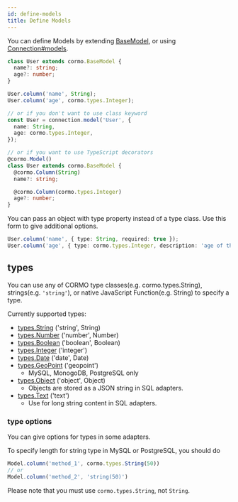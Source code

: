 ```yaml
---
id: define-models
title: Define Models
---
```


You can define Models by extending [BaseModel](/cormo/api/cormo/classes/basemodel.html), or using [Connection#models](/cormo/api/cormo/classes/connection.html#models).

```typescript
class User extends cormo.BaseModel {
  name?: string;
  age?: number;
}

User.column('name', String);
User.column('age', cormo.types.Integer);

// or if you don't want to use class keyword
const User = connection.model('User', {
  name: String,
  age: cormo.types.Integer,
});

// or if you want to use TypeScript decorators
@cormo.Model()
class User extends cormo.BaseModel {
  @cormo.Column(String)
  name?: string;

  @cormo.Column(cormo.types.Integer)
  age?: number;
}
```

You can pass an object with type property instead of a type class.
Use this form to give additional options.

```typescript
User.column('name', { type: String, required: true });
User.column('age', { type: cormo.types.Integer, description: 'age of the user' });
```

## types

You can use any of CORMO type classes(e.g. cormo.types.String), strings(e.g. `'string'`), or native JavaScript Function(e.g. String) to specify a type.

Currently supported types:

* [types.String](/cormo/api/cormo/interfaces/cormotypesstring.html) ('string', String)
* [types.Number](/cormo/api/cormo/interfaces/cormotypesnumber.html) ('number', Number)
* [types.Boolean](/cormo/api/cormo/interfaces/cormotypesboolean.html) ('boolean', Boolean)
* [types.Integer](/cormo/api/cormo/interfaces/cormotypesinteger.html) ('integer')
* [types.Date](/cormo/api/cormo/interfaces/cormotypesdate.html) ('date', Date)
* [types.GeoPoint](/cormo/api/cormo/interfaces/cormotypesgeopoint.html) ('geopoint')
    * MySQL, MonogoDB, PostgreSQL only
* [types.Object](/cormo/api/cormo/interfaces/cormotypesobject.html) ('object', Object)
    * Objects are stored as a JSON string in SQL adapters.
* [types.Text](/cormo/api/cormo/interfaces/cormotypestext.html) ('text')
    * Use for long string content in SQL adapters.

### type options

You can give options for types in some adapters.

To specify length for string type in MySQL or PostgreSQL, you should do

```typescript
Model.column('method_1', cormo.types.String(50))
// or
Model.column('method_2', 'string(50)')
```

Please note that you must use `cormo.types.String`, not `String`.
